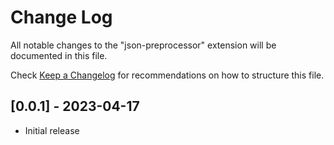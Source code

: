 # Change Log

All notable changes to the "json-preprocessor" extension will be documented in this file.

Check [Keep a Changelog](http://keepachangelog.com/) for recommendations on how to structure this file.

## [0.0.1] - 2023-04-17

- Initial release